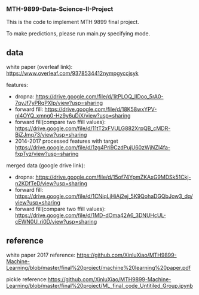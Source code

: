 ### MTH-9899-Data-Science-II-Project

This is the code to implement MTH 9899 final project.

To make predictions, please run main.py specifying mode.

## data

white paper (overleaf link):
https://www.overleaf.com/9378534412nympgyccjsyk

features:
+ dropna: https://drive.google.com/file/d/1itPLOQ_lIDoo_5rA0-7qyJf7yPRqPXIp/view?usp=sharing
+ forward fill: https://drive.google.com/file/d/18K58wxYPV-nl4OYQ_xmng0-Hz9y6uDiX/view?usp=sharing 
+ forward fill(compare two ffill values): https://drive.google.com/file/d/11tT2xFVULG882XrpQB_cMDR-BjZJmq73/view?usp=sharing
+ 2014-2017 processed features with target https://drive.google.com/file/d/1zg4Pri9CzdPujU60zWjNZI4fa-fxpTyz/view?usp=sharing

merged data (google drive link):
+ dropna: https://drive.google.com/file/d/15of74YpmZKAxG9MDSk51Ckj-n2KDfTeD/view?usp=sharing
+ forward fill: https://drive.google.com/file/d/1CNiqLjHiAj2ej_5K9QohaDGQbJow3_dq/view?usp=sharing
+ forward fill(compare two ffill values): https://drive.google.com/file/d/1MD-dOma42A6_3DNUHcUL-cEWN0U_ri0D/view?usp=sharing


## reference
white paper 2017 reference: https://github.com/XinluXiao/MTH9899-Machine-Learning/blob/master/final%20project/machine%20learning%20paper.pdf

pickle reference:https://github.com/XinluXiao/MTH9899-Machine-Learning/blob/master/final%20project/ML_final_code_Untitiled_Group.ipynb



